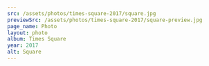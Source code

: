 ```yaml
---
src: /assets/photos/times-square-2017/square.jpg
previewSrc: /assets/photos/times-square-2017/square-preview.jpg
page_name: Photo
layout: photo
album: Times Square
year: 2017
alt: Square
---
```

